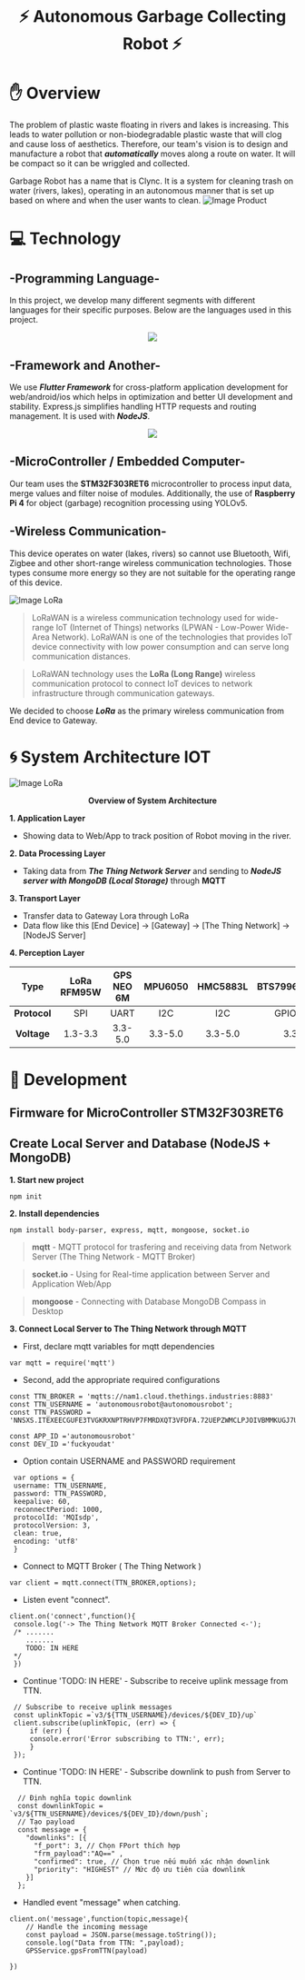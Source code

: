 <h1 align="center">⚡ Autonomous Garbage Collecting Robot ⚡</h1>

# ✋ Overview 
The problem of plastic waste floating in rivers and lakes is increasing. This leads to water pollution or non-biodegradable plastic waste that will clog and cause loss of aesthetics. Therefore, our team's vision is to design and manufacture a robot that ***automatically*** moves along a route on water. It will be compact so it can be wriggled and collected.

Garbage Robot has a name that is Clync. It is a system for cleaning trash on water (rivers, lakes), operating in an autonomous manner that is set up based on where and when the user wants to clean.
![Image Product](https://github.com/vinhdevED/Garbage_robot/blob/main/Images/Final_Product.jpg)

# 💻 Technology
## -Programming Language-
In this project, we develop many different segments with different languages ​​for their specific purposes. Below are the languages ​​used in this project.
<p align="center">
  <a href="https://skillicons.dev">
    <img src="https://skillicons.dev/icons?i=c,javascript,dart,python" />
  </a>
</p>

## -Framework and Another-
We use ***Flutter Framework*** for cross-platform application development for web/android/ios which helps in optimization and better UI development and stability. Express.js simplifies handling HTTP requests and routing management. It is used with ***NodeJS***.
<p align="center">
  <a href="https://skillicons.dev">
    <img src="https://skillicons.dev/icons?i=flutter,expressjs,mongodb,nodejs" />
  </a>
</p>

## -MicroController / Embedded Computer-
Our team uses the **STM32F303RET6** microcontroller to process input data, merge values ​​and filter noise of modules. Additionally, the use of **Raspberry Pi 4** for object (garbage) recognition processing using YOLOv5.

## -Wireless Communication-
This device operates on water (lakes, rivers) so cannot use Bluetooth, Wifi, Zigbee and other short-range wireless communication technologies. Those types consume more energy so they are not suitable for the operating range of this device.

![Image LoRa](https://github.com/vinhdevED/Garbage_robot/blob/main/Images/lorawan_flow.png)

>LoRaWAN is a wireless communication technology used for wide-range IoT (Internet of Things) networks (LPWAN - Low-Power Wide-Area Network). LoRaWAN is one of the technologies that provides IoT device connectivity with low power consumption and can serve long communication distances.

>LoRaWAN technology uses the **LoRa (Long Range)** wireless communication protocol to connect IoT devices to network infrastructure through communication gateways.

We decided to choose ***LoRa*** as the primary wireless communication from End device to Gateway.

# 🌀 System Architecture IOT

![Image LoRa](https://github.com/vinhdevED/Garbage_robot/blob/main/Images/system_architecture.png)
<p align="center"><strong>Overview of System Architecture</strong></p>

**1. Application Layer**
  + Showing data to Web/App to track position of Robot moving in the river.

**2. Data Processing Layer**
  + Taking data from ***The Thing Network Server*** and sending to ***NodeJS server with MongoDB (Local Storage)*** through **MQTT**

**3. Transport Layer**
  + Transfer data to Gateway Lora through LoRa
  + Data flow like this [End Device] -> [Gateway] -> [The Thing Network] -> [NodeJS Server]
    
**4. Perception Layer**
   
   | Type | LoRa RFM95W | GPS NEO 6M | MPU6050 | HMC5883L | BTS7996(Actuator) | Raspberry Pi 4 |
   | :----: | :----: | :----: | :----: | :----: | :----: | :----: |
   | **Protocol** | SPI | UART | I2C | I2C | GPIO(PWM) | SPI |
   | **Voltage** | 1.3-3.3 | 3.3-5.0 | 3.3-5.0 | 3.3-5.0 | 3.3-5.0 | Empty |

# 📣 Development
## Firmware for MicroController STM32F303RET6
## Create Local Server and Database (NodeJS + MongoDB)
**1. Start new project**
   ```
   npm init
   ```
**2. Install dependencies**
   ```
   npm install body-parser, express, mqtt, mongoose, socket.io
   ```
   > **mqtt** - MQTT protocol for trasfering and receiving data from Network Server (The Thing Network - MQTT Broker)
   
   > **socket.io** - Using for Real-time application between Server and Application Web/App

   > **mongoose** - Connecting with Database MongoDB Compass in Desktop
   
   
**3. Connect Local Server to The Thing Network through MQTT** 
  - First, declare mqtt variables for mqtt dependencies
   ```
   var mqtt = require('mqtt')
   ```
  - Second, add the appropriate required configurations
   ```
   const TTN_BROKER = 'mqtts://nam1.cloud.thethings.industries:8883'
   const TTN_USERNAME = 'autonomousrobot@autonomousrobot';
   const TTN_PASSWORD = 'NNSXS.ITEXEECGUFE3TVGKRXNPTRHVP7FMRDXQT3VFDFA.72UEPZWMCLPJOIVBMMKUGJ7UEIZPOH6FWAGI2EWUDUNEAZQUOI2Q';
    
   const APP_ID ='autonomousrobot'
   const DEV_ID ='fuckyoudat'
   ```
  - Option contain USERNAME and PASSWORD requirement 
   ```
    var options = {
    username: TTN_USERNAME,
    password: TTN_PASSWORD,
    keepalive: 60,
    reconnectPeriod: 1000,
    protocolId: 'MQIsdp',
    protocolVersion: 3,
    clean: true,
    encoding: 'utf8'
    }
   ```
  - Connect to MQTT Broker ( The Thing Network )
   ```
   var client = mqtt.connect(TTN_BROKER,options);
   ```
  - Listen event "connect".
   ```
   client.on('connect',function(){
    console.log('-> The Thing Network MQTT Broker Connected <-');
    /* .......
       .......
       TODO: IN HERE
    */
    })
   ```
  - Continue 'TODO: IN HERE' - Subscribe to receive uplink message from TTN.
   ```
    // Subscribe to receive uplink messages
    const uplinkTopic =`v3/${TTN_USERNAME}/devices/${DEV_ID}/up`
    client.subscribe(uplinkTopic, (err) => {
        if (err) {
        console.error('Error subscribing to TTN:', err);
        }
    });
   ```
  - Continue 'TODO: IN HERE' - Subscribe downlink to push from Server to TTN.
  ```
    // Định nghĩa topic downlink
    const downlinkTopic = `v3/${TTN_USERNAME}/devices/${DEV_ID}/down/push`;
    // Tạo payload
    const message = {
      "downlinks": [{
        "f_port": 3, // Chọn FPort thích hợp
        "frm_payload":"AQ==" ,
        "confirmed": true, // Chọn true nếu muốn xác nhận downlink
        "priority": "HIGHEST" // Mức độ ưu tiên của downlink
      }]
    };
  ```
 - Handled event "message" when catching.
  ```
  client.on('message',function(topic,message){
      // Handle the incoming message
      const payload = JSON.parse(message.toString());
      console.log("Data from TTN: ",payload); 
      GPSService.gpsFromTTN(payload)
  
  })
  ```

  
   
   




